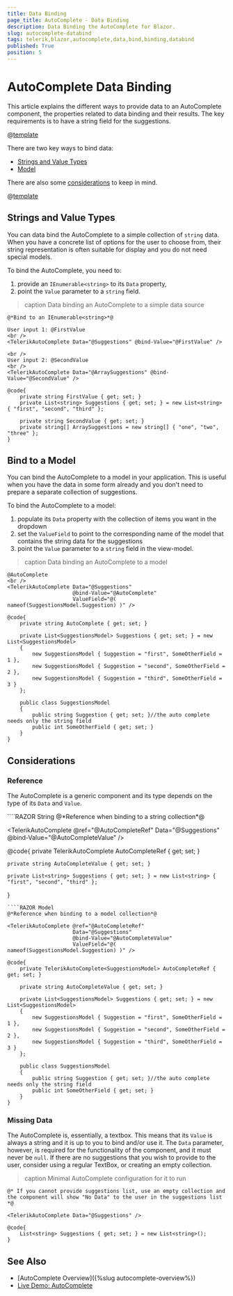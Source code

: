```yaml
---
title: Data Binding
page_title: AutoComplete - Data Binding
description: Data Binding the AutoComplete for Blazor.
slug: autocomplete-databind
tags: telerik,blazor,autocomplete,data,bind,binding,databind
published: True
position: 5
---
```


# AutoComplete Data Binding

This article explains the different ways to provide data to an AutoComplete component, the properties related to data binding and their results. The key requirements is to have a string field for the suggestions.

@[template](/_contentTemplates/common/general-info.md#valuebind-vs-databind-link)

There are two key ways to bind data:

* [Strings and Value Types](#strings-and-value-types)
* [Model](#bind-to-a-model)

There are also some [considerations](#considerations) to keep in mind.

@[template](/_contentTemplates/common/get-model-from-dropdowns.md#get-model-from-dropdowns)

## Strings and Value Types

You can data bind the AutoComplete to a simple collection of `string` data. When you have a concrete list of options for the user to choose from, their string representation is often suitable for display and you do not need special models.

To bind the AutoComplete, you need to:

1. provide an `IEnumerable<string>` to its `Data` property,
1. point the `Value` parameter to a `string` field.

>caption Data binding an AutoComplete to a simple data source

````RAZOR
@*Bind to an IEnumerable<string>*@

User input 1: @FirstValue
<br />
<TelerikAutoComplete Data="@Suggestions" @bind-Value="@FirstValue" />

<br />
User input 2: @SecondValue
<br />
<TelerikAutoComplete Data="@ArraySuggestions" @bind-Value="@SecondValue" />

@code{
    private string FirstValue { get; set; }
    private List<string> Suggestions { get; set; } = new List<string> { "first", "second", "third" };

    private string SecondValue { get; set; }
    private string[] ArraySuggestions = new string[] { "one", "two", "three" };
}
````

## Bind to a Model

You can bind the AutoComplete to a model in your application. This is useful when you have the data in some form already and you don't need to prepare a separate collection of suggestions.

To bind the AutoComplete to a model:

1. populate its `Data` property with the collection of items you want in the dropdown
1. set the `ValueField` to point to the corresponding name of the model that contains the string data for the suggestions
1. point the `Value` parameter to a `string` field in the view-model.

>caption Data binding an AutoComplete to a model

````RAZOR
@AutoComplete
<br />
<TelerikAutoComplete Data="@Suggestions"
                     @bind-Value="@AutoComplete"
                     ValueField="@( nameof(SuggestionsModel.Suggestion) )" />

@code{
    private string AutoComplete { get; set; }

    private List<SuggestionsModel> Suggestions { get; set; } = new List<SuggestionsModel>
    {
        new SuggestionsModel { Suggestion = "first", SomeOtherField = 1 },
        new SuggestionsModel { Suggestion = "second", SomeOtherField = 2 },
        new SuggestionsModel { Suggestion = "third", SomeOtherField = 3 }
    };

    public class SuggestionsModel
    {
        public string Suggestion { get; set; }//the auto complete needs only the string field
        public int SomeOtherField { get; set; }
    }
}
````

## Considerations

### Reference

The AutoComplete is a generic component and its type depends on the type of its `Data` and `Value`.

<div class="skip-repl"></div>
````RAZOR String
@*Reference when binding to a string collection*@

<TelerikAutoComplete @ref="@AutoCompleteRef"
                     Data="@Suggestions"
                     @bind-Value="@AutoCompleteValue" />

@code{
    private TelerikAutoComplete<string> AutoCompleteRef { get; set; }

    private string AutoCompleteValue { get; set; }

    private List<string> Suggestions { get; set; } = new List<string> { "first", "second", "third" };
}
````
````RAZOR Model
@*Reference when binding to a model collection*@

<TelerikAutoComplete @ref="@AutoCompleteRef"
                     Data="@Suggestions" 
                     @bind-Value="@AutoCompleteValue"
                     ValueField="@( nameof(SuggestionsModel.Suggestion) )" />

@code{
    private TelerikAutoComplete<SuggestionsModel> AutoCompleteRef { get; set; }

    private string AutoCompleteValue { get; set; }

    private List<SuggestionsModel> Suggestions { get; set; } = new List<SuggestionsModel>
    {
        new SuggestionsModel { Suggestion = "first", SomeOtherField = 1 },
        new SuggestionsModel { Suggestion = "second", SomeOtherField = 2 },
        new SuggestionsModel { Suggestion = "third", SomeOtherField = 3 }
    };

    public class SuggestionsModel
    {
        public string Suggestion { get; set; }//the auto complete needs only the string field
        public int SomeOtherField { get; set; }
    }
}
````

### Missing Data

The AutoComplete is, essentially, a textbox. This means that its `Value` is always a string and it is up to you to bind and/or use it. The `Data` parameter, however, is required for the functionality of the component, and it must never be `null`. If there are no suggestions that you wish to provide to the user, consider using a regular TextBox, or creating an empty collection.

>caption Minimal AutoComplete configuration for it to run

````RAZOR
@* If you cannot provide suggestions list, use an empty collection and the component will show "No Data" to the user in the suggestions list *@

<TelerikAutoComplete Data="@Suggestions" />

@code{
    List<string> Suggestions { get; set; } = new List<string>();
}
````

## See Also

* [AutoComplete Overview]({%slug autocomplete-overview%})
* [Live Demo: AutoComplete](https://demos.telerik.com/blazor-ui/autocomplete/overview)
